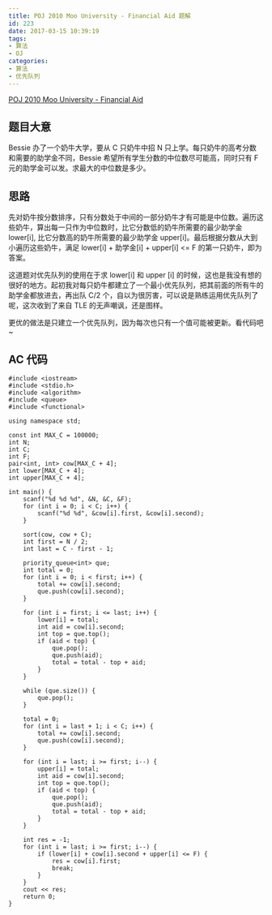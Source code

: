 ```yaml
---
title: POJ 2010 Moo University - Financial Aid 题解
id: 223
date: 2017-03-15 10:39:19
tags:
- 算法
- OJ
categories:
- 算法
- 优先队列
---
```


[POJ 2010 Moo University - Financial Aid](http://poj.org/problem?id=2010)

## 题目大意

Bessie 办了一个奶牛大学，要从 C 只奶牛中招 N 只上学。每只奶牛的高考分数和需要的助学金不同，Bessie 希望所有学生分数的中位数尽可能高，同时只有 F 元的助学金可以发。求最大的中位数是多少。

## 思路

先对奶牛按分数排序，只有分数处于中间的一部分奶牛才有可能是中位数。遍历这些奶牛，算出每一只作为中位数时，比它分数低的奶牛所需要的最少助学金 lower[i], 比它分数高的奶牛所需要的最少助学金 upper[i]。最后根据分数从大到小遍历这些奶牛，满足 lower[i] + 助学金[i] + upper[i] <= F 的第一只奶牛，即为答案。

这道题对优先队列的使用在于求 lower[i] 和 upper [i] 的时候，这也是我没有想的很好的地方。起初我对每只奶牛都建立了一个最小优先队列，把其前面的所有牛的助学金都放进去，再出队 C/2 个，自以为很厉害，可以说是熟练运用优先队列了呢，这次收到了来自 TLE 的无声嘲讽，还是图样。

更优的做法是只建立一个优先队列，因为每次也只有一个值可能被更新。看代码吧~

## AC 代码
```
#include <iostream>
#include <stdio.h>
#include <algorithm>
#include <queue>
#include <functional>

using namespace std;

const int MAX_C = 100000;
int N;
int C;
int F;
pair<int, int> cow[MAX_C + 4];
int lower[MAX_C + 4];
int upper[MAX_C + 4];

int main() {
    scanf("%d %d %d", &N, &C, &F);
    for (int i = 0; i < C; i++) {
        scanf("%d %d", &cow[i].first, &cow[i].second);
    }

    sort(cow, cow + C);
    int first = N / 2;
    int last = C - first - 1;

    priority_queue<int> que;
    int total = 0;
    for (int i = 0; i < first; i++) {
        total += cow[i].second;
        que.push(cow[i].second);        
    }

    for (int i = first; i <= last; i++) {
        lower[i] = total;
        int aid = cow[i].second;
        int top = que.top();
        if (aid < top) {
            que.pop();
            que.push(aid);
            total = total - top + aid;
        }        
    }

    while (que.size()) {
        que.pop();
    }

    total = 0;
    for (int i = last + 1; i < C; i++) {
        total += cow[i].second;
        que.push(cow[i].second);
    }

    for (int i = last; i >= first; i--) {
        upper[i] = total;
        int aid = cow[i].second;
        int top = que.top();
        if (aid < top) {
            que.pop();
            que.push(aid);
            total = total - top + aid;
        }
    }

    int res = -1;
    for (int i = last; i >= first; i--) {
        if (lower[i] + cow[i].second + upper[i] <= F) {
            res = cow[i].first;
            break;
        }
    }
    cout << res;
    return 0;
}
```


